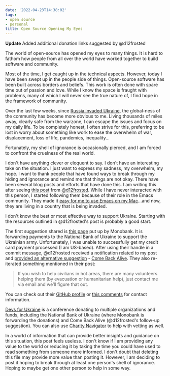 ```yaml
---
date: '2022-04-23T14:38:02'
tags:
- open source
- personal
title: Open Source Opening My Eyes
---
```


**Update** Added additional donation links suggested by @d12frosted

The world of open-source has opened my eyes to many things. It is hard to fathom how people from all over the world have worked together to build software and community.

Most of the time, I get caught up in the technical aspects. However, today I have been swept up in the people side of things. Open-source software has been built across borders and beliefs. This work is often done with spare time out of passion and love. While I know the space is fraught with problems, many of which I will never see the true nature of, I find hope in the framework of community.

Over the last few weeks, since [Russia invaded Ukraine](https://en.wikipedia.org/wiki/2022_Russian_invasion_of_Ukraine), the global-ness of the community has become more obvious to me. Living thousands of miles away, clearly safe from the warzone, I can escape the issues and focus on my daily life. To be completely honest, I often strive for this, preferring to be lost in worry about something like work to ease the overwhelm of war, displacement, loss of life, pandemics, inequality...

Fortunately, my shell of ignorance is occasionally pierced, and I am forced to confront the cruelness of the real world.

I don't have anything clever or eloquent to say. I don't have an interesting take on the situation. I just want to express my sadness, my overwhelm, my hope. I want to thank people that have found ways to break through my hiding and ignorance and remind me that things are not okay. There have been several blog posts and efforts that have done this. I am writing this after seeing [this post](https://d12frosted.io/posts/2022-03-03-war.html) from [@d12frosted](https://github.com/d12frosted). While I have never interacted with this person, I started following them because of their role in the Emacs community. They made it [easy for me to use Emacs on my Mac](https://github.com/d12frosted/homebrew-emacs-plus)...and now, they are living in a country that is being invaded.

I don't know the best or most effective way to support Ukraine. Starting with the resources outlined in @d12frosted's post is probably a good start.

The first suggestion shared is [this page](https://uahelp.monobank.ua/) put up by Monobank. It is forwarding payments to the National Bank of Ukraine to support the Ukrainian army. Unfortunately, I was unable to successfully get my credit card payment processed (I am US-based). After using their handle in a commit message, @d12frosted received a notification related to my post and [provided an alternative suggestion](https://github.com/tmr08c/tmr08c.github.io/commit/cfc3241853cb39cc7f2725dcafa39aadb538da55#r72001521) - [Come Back Alive](https://www.comebackalive.in.ua/donate). They also re-iterated something mentioned in their post:

> If you wish to help civilians in hot areas, there are many volunteers helping them (by evacuation or humanitarian help), just contact me via email and we’ll figure that out.

You can check out their [GitHub profile](https://github.com/d12frosted) or [this comments](https://github.com/tmr08c/tmr08c.github.io/commit/cfc3241853cb39cc7f2725dcafa39aadb538da55#r72001521) for contact information.

[Devs for Ukraine](https://www.devsforukraine.io) is a conference donating to multiple organizations and funds, including the National Bank of Ukraine (where Monobank is forwarding the donations) and Come Back Alive (@d12frosted's follow-up suggestion). You can also use [Charity Navigator](https://www.charitynavigator.org/index.cfm?bay=content.view&cpid=9366) to help with vetting as well.

In a world of information that can provide better insights and guidance on this situation, this post feels useless. I don't know if I am providing any value to the world or reducing it by taking the time you could have used to read something from someone more informed. I don't doubt that deleting this file may provide more value than posting it. However, I am deciding to post it hoping to break through at least one person's shell of ignorance. Hoping to maybe get one other person to help in some way.
